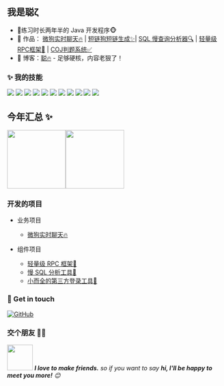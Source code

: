 ## 我是聪ζ

- 🌹练习时长两年半的 Java 开发程序🐵
- 🏡 作品： <a href="https://github.com/lhccong/we-go" target="_blank">微狗实时聊天🔥</a> | <a href="https://github.com/lhccong/short-link-dog-backend" target="_blank">短链狗短链生成✨</a>| <a href="https://github.com/lhccong/sql-slow-mirror" target="_blank">SQL 慢查询分析器🔍</a> | <a href="https://github.com/lhccong/CRPC" target="_blank">轻量级RPC框架🚀</a> | <a href="https://github.com/lhccong/Coj-backend" target="_blank">COJ判题系统✅</a> 
- :pencil: 博客：[聪🔥](https://blog.csdn.net/LHCong_) - 足够硬核，内容老狠了！


### ✨ 我的技能   

![](https://img.shields.io/badge/-Java-4C7491?style=flat-square&logo=java&logoColor=fff)
![](https://img.shields.io/badge/-Spring-5FB832?style=flat-square&logo=Spring&logoColor=fff)
![](https://img.shields.io/badge/-Python-3e74a2?style=flat-square&logo=Python&logoColor=fff)
![](https://img.shields.io/badge/-Node.js-339933?style=flat-square&logo=Node.js&logoColor=fff)
![](https://img.shields.io/badge/-Vue-4fc08d?style=flat-square&logo=Vue.js&logoColor=fff)
![](https://img.shields.io/badge/-React-2d98ce?style=flat-square&logo=React&logoColor=fff)
![](https://img.shields.io/badge/-Docker-2496ED?style=flat-square&logo=Docker&logoColor=fff)
![](https://img.shields.io/badge/-Linux-000000?style=flat-square&logo=Linux&logoColor=fff)
![](https://img.shields.io/badge/-MySQL-4479A1?style=flat-square&logo=MySQL&logoColor=fff)
![](https://img.shields.io/badge/-Redis-DC382D?style=flat-square&logo=Redis&logoColor=fff)
![](https://img.shields.io/badge/-Git-E84E31?style=flat-square&logo=Git&logoColor=fff)


## 今年汇总 ✨

<img align="" height="137px" src="https://github-readme-stats.vercel.app/api?username=lhccong&hide_title=true&hide_border=true&show_icons=true&include_all_commits=true&line_height=21&bg_color=0,EC6C6C,FFD479,FFFC79,73FA79&theme=graywhite&locale=cn" /><img align="" height="137px" src="https://github-readme-stats.vercel.app/api/top-langs/?username=lhccong&hide_title=true&hide_border=true&layout=compact&bg_color=0,73FA79,73FDFF,D783FF&theme=graywhite&locale=cn" />
### 开发的项目

- 业务项目
  - [微狗实时聊天🔥](https://github.com/lhccong/we-go)

- 组件项目
  - [轻量级 RPC 框架🚀](https://github.com/lhccong/CRPC)
  - [慢 SQL 分析工具🌱](https://github.com/lhccong/sql-slow-mirror)
  - [小而全的第三方登录工具🧊](https://github.com/lhccong/OneAuth)


### 🎉 Get in touch

[![GitHub](https://img.shields.io/badge/GitHub-grey?logo=github)](https://github.com/lhccong)
### 交个朋友 👬🏻

<img src="https://media.giphy.com/media/LnQjpWaON8nhr21vNW/giphy.gif" width="60"> <em><b>I love to make friends.</b> so if you want to say <b>hi, I'll be happy to meet you more!</b> 😊</em>
